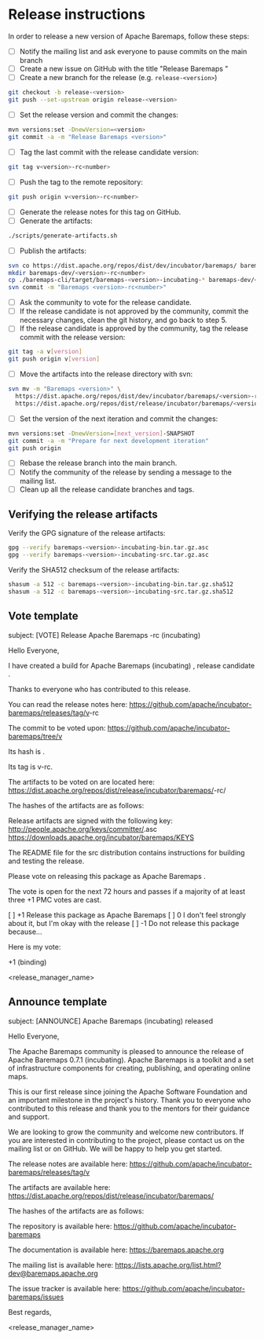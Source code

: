 <!--
  Licensed under the Apache License, Version 2.0 (the "License"); you may not use this file except
  in compliance with the License. You may obtain a copy of the License at

  http://www.apache.org/licenses/LICENSE-2.0

  Unless required by applicable law or agreed to in writing, software distributed under the License
  is distributed on an "AS IS" BASIS, WITHOUT WARRANTIES OR CONDITIONS OF ANY KIND, either express
  or implied. See the License for the specific language governing permissions and limitations under
  the License.
  -->
# Release instructions

In order to release a new version of Apache Baremaps, follow these steps:

- [ ] Notify the mailing list and ask everyone to pause commits on the main branch
- [ ] Create a new issue on GitHub with the title "Release Baremaps <version>"
- [ ] Create a new branch for the release (e.g. `release-<version>`)

```bash
git checkout -b release-<version>
git push --set-upstream origin release-<version>
```

- [ ] Set the release version and commit the changes:

```bash 
mvn versions:set -DnewVersion=<version>
git commit -a -m "Release Baremaps <version>"
```

- [ ] Tag the last commit with the release candidate version:

```bash
git tag v<version>-rc<number>
```

- [ ] Push the tag to the remote repository:

```bash
git push origin v<version>-rc<number>
```

- [ ] Generate the release notes for this tag on GitHub.
- [ ] Generate the artifacts:

```bash
./scripts/generate-artifacts.sh
```

- [ ] Publish the artifacts:

```bash
svn co https://dist.apache.org/repos/dist/dev/incubator/baremaps/ baremaps-dev
mkdir baremaps-dev/<version>-rc<number>
cp ./baremaps-cli/target/baremaps-<version>-incubating-* baremaps-dev/<version>-rc<number>/.
svn commit -m "Baremaps <version>-rc<number>"
```

- [ ] Ask the community to vote for the release candidate.
- [ ] If the release candidate is not approved by the community, commit the necessary changes, clean the git history, and go back to step 5.
- [ ] If the release candidate is approved by the community, tag the release commit with the release version:

```bash
git tag -a v[version]
git push origin v[version]
```

- [ ] Move the artifacts into the release directory with svn:

```bash
svn mv -m "Baremaps <version>" \
  https://dist.apache.org/repos/dist/dev/incubator/baremaps/<version>-rc<number>/ \
  https://dist.apache.org/repos/dist/release/incubator/baremaps/<version>/
```

- [ ] Set the version of the next iteration and commit the changes:

```bash
mvn versions:set -DnewVersion=[next_version]-SNAPSHOT
git commit -a -m "Prepare for next development iteration"
git push origin
```

- [ ] Rebase the release branch into the main branch.
- [ ] Notify the community of the release by sending a message to the mailing list.
- [ ] Clean up all the release candidate branches and tags.

## Verifying the release artifacts

Verify the GPG signature of the release artifacts:

```bash
gpg --verify baremaps-<version>-incubating-bin.tar.gz.asc
gpg --verify baremaps-<version>-incubating-src.tar.gz.asc
```

Verify the SHA512 checksum of the release artifacts:

```bash
shasum -a 512 -c baremaps-<version>-incubating-bin.tar.gz.sha512
shasum -a 512 -c baremaps-<version>-incubating-src.tar.gz.sha512
```

## Vote template

subject: [VOTE] Release Apache Baremaps <version>-rc<number> (incubating)

Hello Everyone,

I have created a build for Apache Baremaps (incubating) <version>, release candidate <number>.

Thanks to everyone who has contributed to this release.

You can read the release notes here:
https://github.com/apache/incubator-baremaps/releases/tag/v<version>-rc<number>

The commit to be voted upon:
https://github.com/apache/incubator-baremaps/tree/v<version>

Its hash is <hash>.

Its tag is v<version>-rc<number>.

The artifacts to be voted on are located here:
https://dist.apache.org/repos/dist/release/incubator/baremaps/<version>-rc<number>/

The hashes of the artifacts are as follows:
<src>
<bin>

Release artifacts are signed with the following key:
http://people.apache.org/keys/committer/<username>.asc
https://downloads.apache.org/incubator/baremaps/KEYS

The README file for the src distribution contains instructions for building and testing the release.

Please vote on releasing this package as Apache Baremaps <version>.

The vote is open for the next 72 hours and passes if a majority of at least three +1 PMC votes are cast.

[ ] +1 Release this package as Apache Baremaps <version>
[ ] 0 I don't feel strongly about it, but I'm okay with the release
[ ] -1 Do not release this package because...

Here is my vote:

+1 (binding)

<release_manager_name>


## Announce template

subject: [ANNOUNCE] Apache Baremaps <version> (incubating) released

Hello Everyone,

The Apache Baremaps community is pleased to announce the release of Apache Baremaps 0.7.1 (incubating).
Apache Baremaps is a toolkit and a set of infrastructure components for creating, publishing, and operating online maps.

This is our first release since joining the Apache Software Foundation and an important milestone in the project's history.
Thank you to everyone who contributed to this release and thank you to the mentors for their guidance and support.

We are looking to grow the community and welcome new contributors.
If you are interested in contributing to the project, please contact us on the mailing list or on GitHub.
We will be happy to help you get started.

The release notes are available here:
https://github.com/apache/incubator-baremaps/releases/tag/v<version>

The artifacts are available here:
https://dist.apache.org/repos/dist/release/incubator/baremaps/<version>

The hashes of the artifacts are as follows:
<src>
<bin>

The repository is available here:
https://github.com/apache/incubator-baremaps

The documentation is available here:
https://baremaps.apache.org

The mailing list is available here:
https://lists.apache.org/list.html?dev@baremaps.apache.org

The issue tracker is available here:
https://github.com/apache/incubator-baremaps/issues

Best regards,

<release_manager_name>

